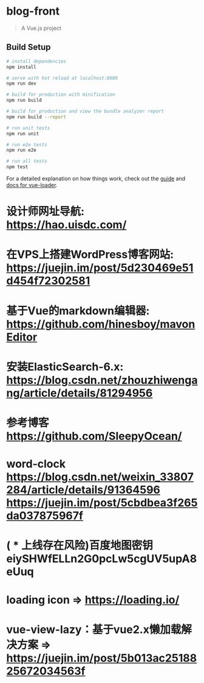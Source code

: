 # blog-front

> A Vue.js project

## Build Setup

``` bash
# install dependencies
npm install

# serve with hot reload at localhost:8080
npm run dev

# build for production with minification
npm run build

# build for production and view the bundle analyzer report
npm run build --report

# run unit tests
npm run unit

# run e2e tests
npm run e2e

# run all tests
npm test
```

For a detailed explanation on how things work, check out the [guide](http://vuejs-templates.github.io/webpack/) and [docs for vue-loader](http://vuejs.github.io/vue-loader).

# 设计师网址导航: https://hao.uisdc.com/
# 在VPS上搭建WordPress博客网站: https://juejin.im/post/5d230469e51d454f72302581
# 基于Vue的markdown编辑器: https://github.com/hinesboy/mavonEditor
# 安装ElasticSearch-6.x: https://blog.csdn.net/zhouzhiwengang/article/details/81294956
# 参考博客 https://github.com/SleepyOcean/
# word-clock https://blog.csdn.net/weixin_33807284/article/details/91364596 https://juejin.im/post/5cbdbea3f265da037875967f
# ( * 上线存在风险)百度地图密钥 eiySHWfELLn2G0pcLw5cgUV5upA8eUuq
# loading icon => https://loading.io/
# vue-view-lazy：基于vue2.x懒加载解决方案 => https://juejin.im/post/5b013ac2518825672034563f
